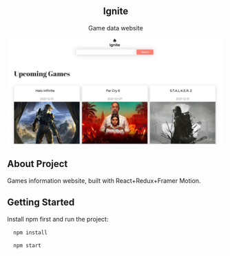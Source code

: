<h2 align="center">Ignite</h3>

  <p align="center">
    Game data website
    <br />
</p>

<!-- ABOUT THE PROJECT -->

![Alt text](/public/Ignite.png?raw=true "Ignite")

## About Project

<p>
Games information website, built with React+Redux+Framer Motion.
</p>

## Getting Started

Install npm first and run the project:

```sh
  npm install
```

```sh
  npm start
```
